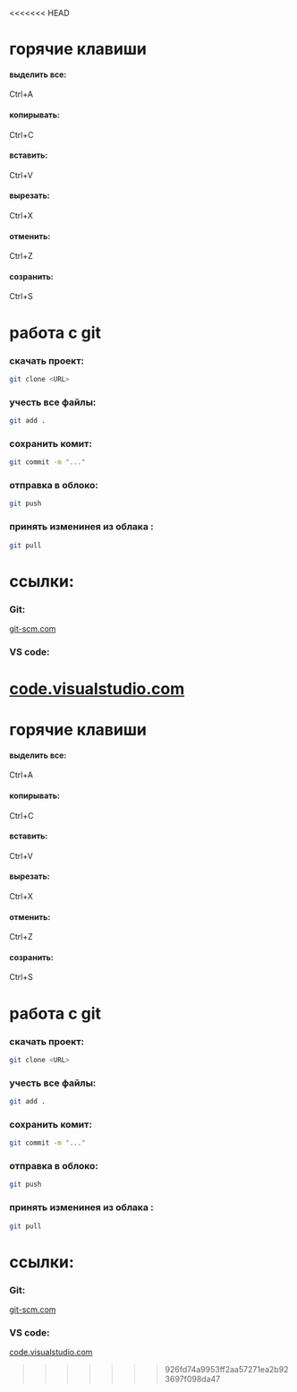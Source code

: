<<<<<<< HEAD
# горячие клавиши
#### выделить все:
Ctrl+A
#### копирывать:
Ctrl+C
#### вставить:
Ctrl+V
#### вырезать:
Ctrl+X
#### отменить:
Ctrl+Z
#### созранить:
Ctrl+S

# работа с git
### скачать проект:
```bash
git clone <URL>
```
### учесть все файлы:
```bash
git add .
```
### сохранить комит:
```bash
git commit -m "..."
```
### отправка в облоко:
```bash
git push
```
### принять изменинея из облака :
```bash
git pull
```
# ссылки:
### Git:
[git-scm.com](https://git-scm.com/)
### VS code:
[code.visualstudio.com](https://code.visualstudio.com/)
=======
# горячие клавиши
#### выделить все:
Ctrl+A
#### копирывать:
Ctrl+C
#### вставить:
Ctrl+V
#### вырезать:
Ctrl+X
#### отменить:
Ctrl+Z
#### созранить:
Ctrl+S

# работа с git
### скачать проект:
```bash
git clone <URL>
```
### учесть все файлы:
```bash
git add .
```
### сохранить комит:
```bash
git commit -m "..."
```
### отправка в облоко:
```bash
git push
```
### принять изменинея из облака :
```bash
git pull
```
# ссылки:
### Git:
[git-scm.com](https://git-scm.com/)
### VS code:
[code.visualstudio.com](https://code.visualstudio.com/)
>>>>>>> 926fd74a9953ff2aa57271ea2b923697f098da47
